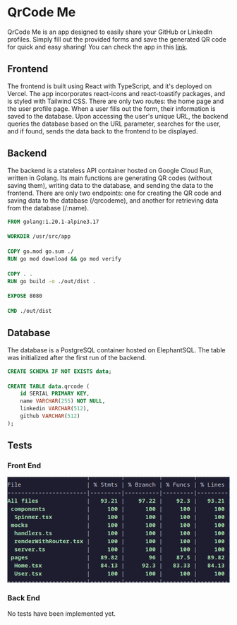 # QrCode Me

QrCode Me is an app designed to easily share your GitHub or LinkedIn profiles. Simply fill out the provided forms and save the generated QR code for quick and easy sharing! You can check the app in this [link](https://qcme.vercel.app/).

## Frontend

The frontend is built using React with TypeScript, and it's deployed on Vercel. The app incorporates react-icons and react-toastify packages, and is styled with Tailwind CSS. There are only two routes: the home page and the user profile page. When a user fills out the form, their information is saved to the database. Upon accessing the user's unique URL, the backend queries the database based on the URL parameter, searches for the user, and if found, sends the data back to the frontend to be displayed.

## Backend

The backend is a stateless API container hosted on Google Cloud Run, written in Golang. Its main functions are generating QR codes (without saving them), writing data to the database, and sending the data to the frontend. There are only two endpoints: one for creating the QR code and saving data to the database (/qrcodeme), and another for retrieving data from the database (/:name).

```Dockerfile
FROM golang:1.20.1-alpine3.17

WORKDIR /usr/src/app

COPY go.mod go.sum ./
RUN go mod download && go mod verify

COPY . .
RUN go build -o ./out/dist .

EXPOSE 8080

CMD ./out/dist
```

## Database

The database is a PostgreSQL container hosted on ElephantSQL. The table was initialized after the first run of the backend.

```sql
CREATE SCHEMA IF NOT EXISTS data;

CREATE TABLE data.qrcode (
    id SERIAL PRIMARY KEY,
    name VARCHAR(255) NOT NULL,
    linkedin VARCHAR(512),
    github VARCHAR(512)
);
```

## Tests

### Front End
<img src="./images/frontEnd.png">

### Back End
No tests have been implemented yet.